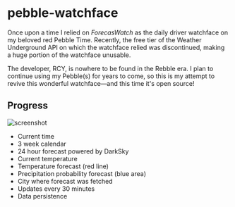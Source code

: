 # pebble-watchface

Once upon a time I relied on *ForecasWatch* as the daily driver watchface on my beloved red Pebble Time. Recently, the free tier of the Weather Underground API on which the watchface relied was discontinued, making a huge portion of the watchface unusable.

The developer, RCY, is nowhere to be found in the Rebble era. I plan to continue using my Pebble(s) for years to come, so this is my attempt to revive this wonderful watchface—and this time it's open source!

## Progress

![screenshot](https://i.imgur.com/lJvyOOc.png)

* Current time
* 3 week calendar
* 24 hour forecast powered by DarkSky
* Current temperature
* Temperature forecast (red line)
* Precipitation probability forecast (blue area)
* City where forecast was fetched
* Updates every 30 minutes
* Data persistence